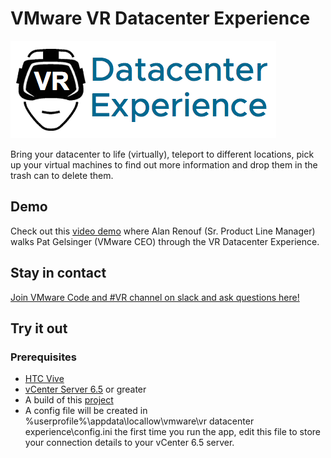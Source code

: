 # VMware VR Datacenter Experience

![VRDCEX](VR-DC-EX_Logo.png "VRDCEX")

Bring your datacenter to life (virtually), teleport to different locations, pick up your virtual machines to find out more information and drop them in the trash can to delete them.

## Demo
Check out this [video demo](https://www.youtube.com/watch?v=jOpsBClEuNs&feature=youtu.be&t=47m39s) where Alan Renouf (Sr. Product Line Manager) walks Pat Gelsinger (VMware CEO) through the VR Datacenter Experience.

## Stay in contact
[Join VMware Code and #VR channel on slack and ask questions here!](https://code.vmware.com/slack/)

## Try it out

### Prerequisites

* [HTC Vive](https://www.vive.com/us/)
* [vCenter Server 6.5](https://my.vmware.com/web/vmware/info/slug/datacenter_cloud_infrastructure/vmware_vsphere/6_5) or greater
* A build of this [project](https://github.com/vmware/vr-dc-ex/releases)
* A config file will be created in %userprofile%\appdata\locallow\vmware\vr datacenter experience\config.ini the first time you run the app, edit this file to store your connection details to your vCenter 6.5 server.
